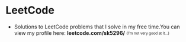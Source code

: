 # LeetCode
- Solutions to LeetCode problems that I solve in my free time.You can view my profile here: **leetcode.com/sk5296/**
<sub><sup>(I'm not very good at it...)</sup></sub>
